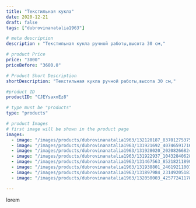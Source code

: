 ```yaml
---
title: "Текстильная кукла"
date: 2020-12-21
draft: false
tags: ["dubrovinanatalia1963"]

# meta description
description : "Текстильная кукла ручной работы,высота 30 см,"

# product Price
price: "3000"
priceBefore: "3600.0"

# Product Short Description
shortDescription: "Текстильная кукла ручной работы,высота 30 см,"

#product ID
productID: "CJEYsaxnEz8"

# type must be "products"
type: "products"

# product Images
# first image will be shown in the product page
images:
  - image: "/images/products/dubrovinanatalia1963/132120187_837012753756894_8212967256215005205_n.jpg"
  - image: "/images/products/dubrovinanatalia1963/131921692_407465917166356_5954015859992139770_n.jpg"
  - image: "/images/products/dubrovinanatalia1963/131928020_202082668243182_2396892092554667541_n.jpg"
  - image: "/images/products/dubrovinanatalia1963/131922937_1043284062844866_7280311183250236809_n.jpg"
  - image: "/images/products/dubrovinanatalia1963/131467563_852182118904585_454782242109754095_n.jpg"
  - image: "/images/products/dubrovinanatalia1963/131938801_2461921100771284_1477874028004013778_n.jpg"
  - image: "/images/products/dubrovinanatalia1963/131897984_231492051831334_4614822797796072307_n.jpg"
  - image: "/images/products/dubrovinanatalia1963/132050003_425772411787350_7316903502735454501_n.jpg"

---
```

lorem
